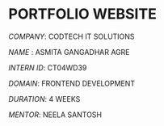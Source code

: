 # PORTFOLIO WEBSITE

*COMPANY*: CODTECH IT SOLUTIONS

*NAME* : ASMITA GANGADHAR AGRE

*INTERN ID*: CT04WD39

*DOMAIN*: FRONTEND DEVELOPMENT

*DURATION*: 4 WEEKS

*MENTOR*: NEELA SANTOSH

